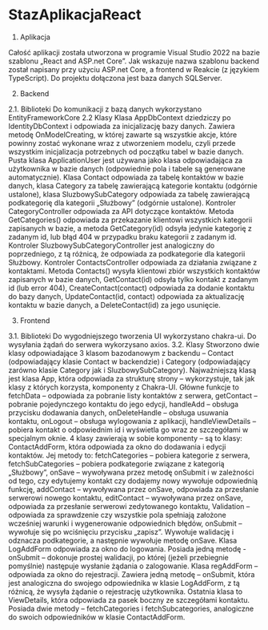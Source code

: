 # StazAplikacjaReact

1.	Aplikacja

Całość aplikacji została utworzona w programie Visual Studio 2022 na bazie szablonu „React and ASP.net Core”. Jak wskazuje nazwa szablonu backend został napisany przy użyciu ASP.net Core, a frontend w Reakcie (z językiem TypeScript). Do projektu dołączona jest baza danych SQLServer. 

2.	Backend

2.1.	Biblioteki
Do komunikacji z bazą danych wykorzystano EntityFrameworkCore
2.2 Klasy
Klasa AppDbContext dziedziczy po IdentityDbContext i odpowiada za inicjalizację bazy danych. Zawiera metodę OnModelCreating, w której zawarte są wszystkie akcje, które powinny zostać wykonane wraz z utworzeniem modelu, czyli przede wszystkim inicjalizacja potrzebnych od początku tabel w bazie danych. Pusta klasa ApplicationUser jest używana jako klasa odpowiadająca za użytkownika w bazie danych (odpowiednie pola i tabele są generowane automatycznie). Klasa Contact odpowiada za tabelę kontaktów w bazie danych, klasa Category za tabelę zawierającą kategorie kontaktu (odgórnie ustalone), klasa SluzbowySubCategory odpowiada za tabelę zawierającą podkategorię dla kategorii „Służbowy” (odgórnie ustalone). Kontroler CategoryController odpowiada za API dotyczące kontaktów. Metoda GetCategories() odpowiada za przekazanie klientowi wszystkich kategorii zapisanych w bazie, a metoda GetCategory(id) odsyła jedynie kategorię z zadanym id, lub błąd 404 w przypadku braku kategorii z zadanym id. Kontroler SluzbowySubCategoryController jest analogiczny do poprzedniego,  z tą różnicą, że odpowiada za podkategorie dla kategorii Służbowy. Kontroler ContactsController odpowiada za działania związane z kontaktami. Metoda Contacts() wysyła klientowi zbiór wszystkich kontaktów zapisanych w bazie danych, GetContact(id) odsyła tylko kontakt z zadanym id (lub error 404), CreateContact(contact) odpowiada za dodanie kontaktu do bazy danych, UpdateContact(id, contact) odpowiada za aktualizację kontaktu w bazie danych, a DeleteContact(id) za jego usunięcie.

3.	Frontend

3.1.	Biblioteki
Do wygodniejszego tworzenia UI wykorzystano chakra-ui. Do wysyłania żądań do serwera wykorzysano axios.
3.2.	Klasy
Stworzono dwie klasy odpowiadające 3 klasom bazodanowym z backendu – Contact (odpowiadający klasie Contact w backendzie) i Category (odpowiadający zarówno klasie Category jak i SluzbowySubCategory). Najważniejszą klasą jest klasa App, która odpowiada za strukturę strony – wykorzystuje, tak jak klasy z których korzysta, komponenty z Chakra-UI. Główne funkcje to fetchData – odpowiada za pobranie listy kontaktów z serwera, getContact – pobranie pojedynczego kontaktu do jego edycji, handleAdd – obsługa przycisku dodawania danych, onDeleteHandle – obsługa usuwania kontaktu, onLogout – obsługa wylogowania z aplikacji, handleViewDetails – pobiera kontakt o odpowiednim id i wyświetla go wraz ze szczegółami w specjalnym oknie. 4 klasy zawierają w sobie komponenty – są to klasy: ContactAddForm, która odpowiada za okno do dodawania i edycji kontaktów. Jej metody  to: fetchCategories – pobiera kategorie z serwera, fetchSubCategories – pobiera podkategorie związane z kategorią „Służbowy”, onSave – wywoływana przez metodę onSubmit i w zależności od tego, czy edytujemy kontakt czy dodajemy nowy wywołuje odpowiednią funkcję, addContact – wywoływana przez onSave, odpowiada za przesłanie serwerowi nowego kontaktu, editContact – wywoływana przez onSave, odpowiada za przesłanie serwerowi zedytowanego kontaktu, Validation – odpowiada za sprawdzenie czy wszystkie pola spełniają założone wcześniej warunki i wygenerowanie odpowiednich błędów, onSubmit – wywołuje się po wciśnięciu przycisku „zapisz”. Wywołuje walidację i odznacza podkategorie, a następnie wywołuje metodę onSave. Klasa LogAddForm odpowiada za okno do logowania. Posiada jedną metodę - onSubmit – dokonuje prostej walidacji, po której (jeżeli przebiegnie pomyślnie) następuje wysłanie żądania o zalogowanie. Klasa regAddForm –odpowiada za okno do rejestracji. Zawiera jedną metodę – onSubmit, która jest analogiczna do swojego odpowiednika w klasie LogAddForm, z tą różnicą, że wysyła żądanie o rejestrację użytkownika. Ostatnia klasa to ViewDetails, która odpowiada za pasek boczny ze szczegółami kontaktu. Posiada dwie metody – fetchCategories i fetchSubcategories, analogiczne do swoich odpowiedników w klasie ContactAddForm.
